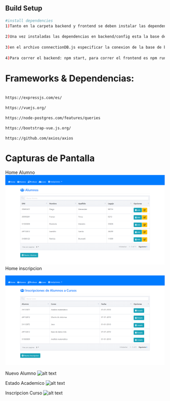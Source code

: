 ## Build Setup

``` bash
#install dependencies
1)Tanto en la carpeta backend y frontend se deben instalar las dependencias con npm install. 

2)Una vez instaladas las dependencias en backend/config esta la base de datos con los scripts que hay que correr para generar las tablas y los inserts.

3)en el archivo connectionDB.js especificar la conexion de la base de base de datos.

4)Para correr el backend: npm start, para correr el frontend es npm run serve.

```

# Frameworks & Dependencias:

```

https://expressjs.com/es/

https://vuejs.org/

https://node-postgres.com/features/queries

https://bootstrap-vue.js.org/

https://github.com/axios/axios

```

# Capturas de Pantalla

Home Alumno
![alt text](https://github.com/Bonato12/SIU-GUARANI/blob/master/frontend/src/assets/capturas/HomePersona.png)
Home inscripcion

![alt text](https://github.com/Bonato12/SIU-GUARANI/blob/master/frontend/src/assets/capturas/HomeInscripcion.png)


Nuevo Alumno
![alt text](https://github.com/Bonato12/Bonato12/SIU-GUARANI/blob/master/frontend/src/assets/capturas/NuevoAlumno.png)



Estado Academico
![alt text](https://github.com/Bonato12/Bonato12/SIU-GUARANI/blob/master/frontend/src/assets/capturas/EstadoAcademico.png)



Inscripcion Curso
![alt text](https://github.com/Bonato12/Bonato12/SIU-GUARANI/blob/master/frontend/src/assets/capturas/InscripcionCurso.png)
